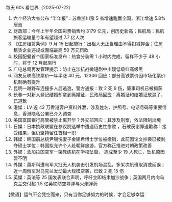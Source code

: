 每天 60s 看世界（2025-07-22）

1. 六个经济大省公布 “半年报”：苏鲁浙川豫 5 省增速跑赢全国，浙江增速 5.8% 居首
2. 财政部：今年上半年全国彩票销售约 3179 亿元，创历史新高；民航局：民航旅客运输量今年有望超过 7.7 亿人次
3. 《住房租赁条例》9 月 15 日起施行：出租人无正当理由不得扣减押金；住房租赁企业违规或面临最高 50 万元罚款
4. 校园配餐首个国家标准发布：热食分装需 1 小时内完成，留样不少于 48 小时，将于 12 月起施行
5. 广电总局再发管理提示：防止在涉抗战微短剧中出现低级红高级黑
6. 网友反映高铁票价一年半涨 40 元，12306 回应：部分高铁票价因市场化票价机制确有提升
7. 昆明一越野车连撞多人后逃逸，警方通报：致 2 死 9 伤，肇事司机已被抓获
8. 长春一对新人登记结婚却拿到离婚证，民政局回应：离婚证和结婚证放混了，已道歉
9. 港媒：LV 近 42 万香港客户资料外泄，涉及姓名、护照号、电话号码等重要信息，香港隐私公署已介入调查
10. 美国富国银行高管被禁止离开华？外交部回应：其涉及刑案，依法限制出境
11. 日媒：日本执政联盟在参议院选举中遭遇历史性惨败 ，石破茂谢罪道歉称：接受结果，但仍坚持留任首相一职
12. 韩媒：韩国前总统尹锡悦妻子金建希博士学位被撤销，此前因论文抄袭已被剥夺硕士学位；韩国拟允许个人赴朝鲜旅游，官方称正推进对朝政策改善
13. 外媒：孟加拉国空军一架教练机在学校坠毁， 造成至少 19 人死亡，坠机原因暂不明
14. 外媒：莫斯科遭乌军大批无人机袭击引发机场混乱，多架次航班取消或延误；近一周俄军对乌克兰发动最大规模空袭，已致 2 死 15 伤
15. 英媒：英法等 25 国发表联合声明，呼吁立即结束加沙战争；英国两月内向乌克兰交付超 1.5 亿英镑防空导弹与火炮弹药

【微语】运气不会凭空而来，只有当你足够努力的时候，才会足够幸运
